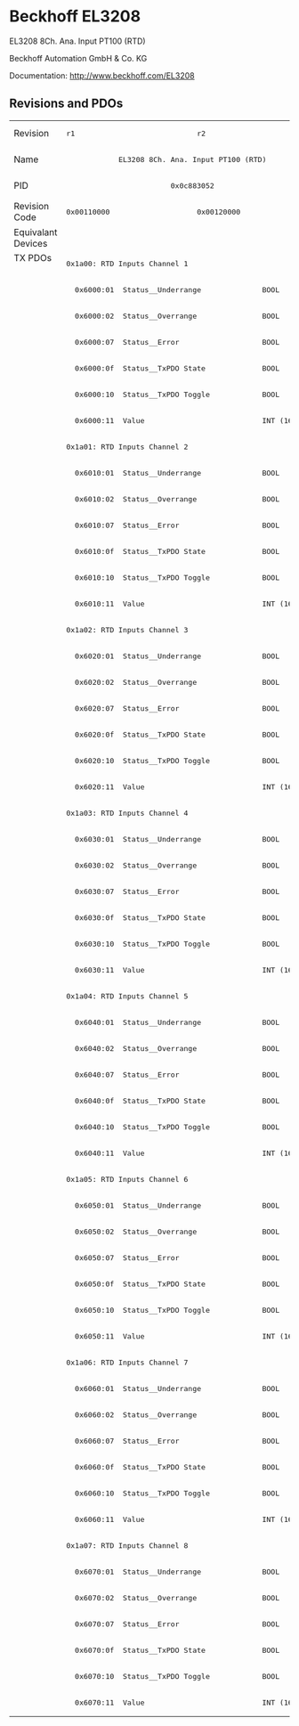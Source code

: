 # Beckhoff EL3208

EL3208 8Ch. Ana. Input PT100 (RTD)

Beckhoff Automation GmbH & Co. KG

Documentation: <a href="http://www.beckhoff.com/EL3208">http://www.beckhoff.com/EL3208</a>

## Revisions and PDOs
<table>
<tr >
<td class="first">Revision</td>
<td ><pre>r1</pre></td>
<td ><pre>r2</pre></td>
</tr>
<tr >
<td class="first">Name</td>
<td  colspan=2 align="center"><pre>EL3208 8Ch. Ana. Input PT100 (RTD)</pre></td>
</tr>
<tr >
<td class="first">PID</td>
<td  colspan=2 align="center"><pre>0x0c883052</pre></td>
</tr>
<tr >
<td class="first">Revision Code</td>
<td ><pre>0x00110000</pre></td>
<td ><pre>0x00120000</pre></td>
</tr>
<tr >
<td class="first">Equivalant Devices</td>
<td  colspan=2 align="center"></td>
</tr>
<tr class="txpdo pdosection">
<td class="first" rowspan=56 valign=top>TX PDOs</td>
<td colspan=2 align="left"><pre>0x1a00: RTD Inputs Channel 1</pre></td>
<td></td>
</tr>
<tr class="txpdo">
<td  colspan=2 align="left"><pre>  0x6000:01  Status__Underrange              BOOL</pre></td>
</tr>
<tr class="txpdo">
<td  colspan=2 align="left"><pre>  0x6000:02  Status__Overrange               BOOL</pre></td>
</tr>
<tr class="txpdo">
<td  colspan=2 align="left"><pre>  0x6000:07  Status__Error                   BOOL</pre></td>
</tr>
<tr class="txpdo">
<td  colspan=2 align="left"><pre>  0x6000:0f  Status__TxPDO State             BOOL</pre></td>
</tr>
<tr class="txpdo">
<td  colspan=2 align="left"><pre>  0x6000:10  Status__TxPDO Toggle            BOOL</pre></td>
</tr>
<tr class="txpdo">
<td  colspan=2 align="left"><pre>  0x6000:11  Value                           INT (16 bits)</pre></td>
</tr>
<tr class="txpdo pdosection">
<td  colspan=2 align="left"><pre>0x1a01: RTD Inputs Channel 2</pre></td>
</tr>
<tr class="txpdo">
<td  colspan=2 align="left"><pre>  0x6010:01  Status__Underrange              BOOL</pre></td>
</tr>
<tr class="txpdo">
<td  colspan=2 align="left"><pre>  0x6010:02  Status__Overrange               BOOL</pre></td>
</tr>
<tr class="txpdo">
<td  colspan=2 align="left"><pre>  0x6010:07  Status__Error                   BOOL</pre></td>
</tr>
<tr class="txpdo">
<td  colspan=2 align="left"><pre>  0x6010:0f  Status__TxPDO State             BOOL</pre></td>
</tr>
<tr class="txpdo">
<td  colspan=2 align="left"><pre>  0x6010:10  Status__TxPDO Toggle            BOOL</pre></td>
</tr>
<tr class="txpdo">
<td  colspan=2 align="left"><pre>  0x6010:11  Value                           INT (16 bits)</pre></td>
</tr>
<tr class="txpdo pdosection">
<td  colspan=2 align="left"><pre>0x1a02: RTD Inputs Channel 3</pre></td>
</tr>
<tr class="txpdo">
<td  colspan=2 align="left"><pre>  0x6020:01  Status__Underrange              BOOL</pre></td>
</tr>
<tr class="txpdo">
<td  colspan=2 align="left"><pre>  0x6020:02  Status__Overrange               BOOL</pre></td>
</tr>
<tr class="txpdo">
<td  colspan=2 align="left"><pre>  0x6020:07  Status__Error                   BOOL</pre></td>
</tr>
<tr class="txpdo">
<td  colspan=2 align="left"><pre>  0x6020:0f  Status__TxPDO State             BOOL</pre></td>
</tr>
<tr class="txpdo">
<td  colspan=2 align="left"><pre>  0x6020:10  Status__TxPDO Toggle            BOOL</pre></td>
</tr>
<tr class="txpdo">
<td  colspan=2 align="left"><pre>  0x6020:11  Value                           INT (16 bits)</pre></td>
</tr>
<tr class="txpdo pdosection">
<td  colspan=2 align="left"><pre>0x1a03: RTD Inputs Channel 4</pre></td>
</tr>
<tr class="txpdo">
<td  colspan=2 align="left"><pre>  0x6030:01  Status__Underrange              BOOL</pre></td>
</tr>
<tr class="txpdo">
<td  colspan=2 align="left"><pre>  0x6030:02  Status__Overrange               BOOL</pre></td>
</tr>
<tr class="txpdo">
<td  colspan=2 align="left"><pre>  0x6030:07  Status__Error                   BOOL</pre></td>
</tr>
<tr class="txpdo">
<td  colspan=2 align="left"><pre>  0x6030:0f  Status__TxPDO State             BOOL</pre></td>
</tr>
<tr class="txpdo">
<td  colspan=2 align="left"><pre>  0x6030:10  Status__TxPDO Toggle            BOOL</pre></td>
</tr>
<tr class="txpdo">
<td  colspan=2 align="left"><pre>  0x6030:11  Value                           INT (16 bits)</pre></td>
</tr>
<tr class="txpdo pdosection">
<td  colspan=2 align="left"><pre>0x1a04: RTD Inputs Channel 5</pre></td>
</tr>
<tr class="txpdo">
<td  colspan=2 align="left"><pre>  0x6040:01  Status__Underrange              BOOL</pre></td>
</tr>
<tr class="txpdo">
<td  colspan=2 align="left"><pre>  0x6040:02  Status__Overrange               BOOL</pre></td>
</tr>
<tr class="txpdo">
<td  colspan=2 align="left"><pre>  0x6040:07  Status__Error                   BOOL</pre></td>
</tr>
<tr class="txpdo">
<td  colspan=2 align="left"><pre>  0x6040:0f  Status__TxPDO State             BOOL</pre></td>
</tr>
<tr class="txpdo">
<td  colspan=2 align="left"><pre>  0x6040:10  Status__TxPDO Toggle            BOOL</pre></td>
</tr>
<tr class="txpdo">
<td  colspan=2 align="left"><pre>  0x6040:11  Value                           INT (16 bits)</pre></td>
</tr>
<tr class="txpdo pdosection">
<td  colspan=2 align="left"><pre>0x1a05: RTD Inputs Channel 6</pre></td>
</tr>
<tr class="txpdo">
<td  colspan=2 align="left"><pre>  0x6050:01  Status__Underrange              BOOL</pre></td>
</tr>
<tr class="txpdo">
<td  colspan=2 align="left"><pre>  0x6050:02  Status__Overrange               BOOL</pre></td>
</tr>
<tr class="txpdo">
<td  colspan=2 align="left"><pre>  0x6050:07  Status__Error                   BOOL</pre></td>
</tr>
<tr class="txpdo">
<td  colspan=2 align="left"><pre>  0x6050:0f  Status__TxPDO State             BOOL</pre></td>
</tr>
<tr class="txpdo">
<td  colspan=2 align="left"><pre>  0x6050:10  Status__TxPDO Toggle            BOOL</pre></td>
</tr>
<tr class="txpdo">
<td  colspan=2 align="left"><pre>  0x6050:11  Value                           INT (16 bits)</pre></td>
</tr>
<tr class="txpdo pdosection">
<td  colspan=2 align="left"><pre>0x1a06: RTD Inputs Channel 7</pre></td>
</tr>
<tr class="txpdo">
<td  colspan=2 align="left"><pre>  0x6060:01  Status__Underrange              BOOL</pre></td>
</tr>
<tr class="txpdo">
<td  colspan=2 align="left"><pre>  0x6060:02  Status__Overrange               BOOL</pre></td>
</tr>
<tr class="txpdo">
<td  colspan=2 align="left"><pre>  0x6060:07  Status__Error                   BOOL</pre></td>
</tr>
<tr class="txpdo">
<td  colspan=2 align="left"><pre>  0x6060:0f  Status__TxPDO State             BOOL</pre></td>
</tr>
<tr class="txpdo">
<td  colspan=2 align="left"><pre>  0x6060:10  Status__TxPDO Toggle            BOOL</pre></td>
</tr>
<tr class="txpdo">
<td  colspan=2 align="left"><pre>  0x6060:11  Value                           INT (16 bits)</pre></td>
</tr>
<tr class="txpdo pdosection">
<td  colspan=2 align="left"><pre>0x1a07: RTD Inputs Channel 8</pre></td>
</tr>
<tr class="txpdo">
<td  colspan=2 align="left"><pre>  0x6070:01  Status__Underrange              BOOL</pre></td>
</tr>
<tr class="txpdo">
<td  colspan=2 align="left"><pre>  0x6070:02  Status__Overrange               BOOL</pre></td>
</tr>
<tr class="txpdo">
<td  colspan=2 align="left"><pre>  0x6070:07  Status__Error                   BOOL</pre></td>
</tr>
<tr class="txpdo">
<td  colspan=2 align="left"><pre>  0x6070:0f  Status__TxPDO State             BOOL</pre></td>
</tr>
<tr class="txpdo">
<td  colspan=2 align="left"><pre>  0x6070:10  Status__TxPDO Toggle            BOOL</pre></td>
</tr>
<tr class="txpdo">
<td  colspan=2 align="left"><pre>  0x6070:11  Value                           INT (16 bits)</pre></td>
</tr>
</table>
